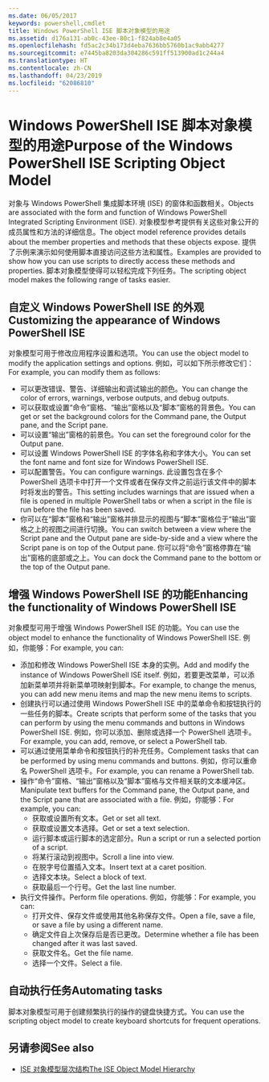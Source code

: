 ```yaml
---
ms.date: 06/05/2017
keywords: powershell,cmdlet
title: Windows PowerShell ISE 脚本对象模型的用途
ms.assetid: d176a131-ab0c-43ee-80c1-f824ab8e4a05
ms.openlocfilehash: fd5ac2c34b173d4eba7636bb5760b1ac9abb4277
ms.sourcegitcommit: e7445ba8203da304286c591ff513900ad1c244a4
ms.translationtype: HT
ms.contentlocale: zh-CN
ms.lasthandoff: 04/23/2019
ms.locfileid: "62086810"
---
```

# <a name="purpose-of-the-windows-powershell-ise-scripting-object-model"></a><span data-ttu-id="dd3fd-103">Windows PowerShell ISE 脚本对象模型的用途</span><span class="sxs-lookup"><span data-stu-id="dd3fd-103">Purpose of the Windows PowerShell ISE Scripting Object Model</span></span>

<span data-ttu-id="dd3fd-104">对象与 Windows PowerShell 集成脚本环境 (ISE) 的窗体和函数相关。</span><span class="sxs-lookup"><span data-stu-id="dd3fd-104">Objects are associated with the form and function of Windows PowerShell Integrated Scripting Environment (ISE).</span></span> <span data-ttu-id="dd3fd-105">对象模型参考提供有关这些对象公开的成员属性和方法的详细信息。</span><span class="sxs-lookup"><span data-stu-id="dd3fd-105">The object model reference provides details about the member properties and methods that these objects expose.</span></span> <span data-ttu-id="dd3fd-106">提供了示例来演示如何使用脚本直接访问这些方法和属性。</span><span class="sxs-lookup"><span data-stu-id="dd3fd-106">Examples are provided to show how you can use scripts to directly access these methods and properties.</span></span> <span data-ttu-id="dd3fd-107">脚本对象模型使得可以轻松完成下列任务。</span><span class="sxs-lookup"><span data-stu-id="dd3fd-107">The scripting object model makes the following range of tasks easier.</span></span>

## <a name="customizing-the-appearance-of-windows-powershell-ise"></a><span data-ttu-id="dd3fd-108">自定义 Windows PowerShell ISE 的外观</span><span class="sxs-lookup"><span data-stu-id="dd3fd-108">Customizing the appearance of Windows PowerShell ISE</span></span>

<span data-ttu-id="dd3fd-109">对象模型可用于修改应用程序设置和选项。</span><span class="sxs-lookup"><span data-stu-id="dd3fd-109">You can use the object model to modify the application settings and options.</span></span> <span data-ttu-id="dd3fd-110">例如，可以如下所示修改它们：</span><span class="sxs-lookup"><span data-stu-id="dd3fd-110">For example, you can modify them as follows:</span></span>

- <span data-ttu-id="dd3fd-111">可以更改错误、警告、详细输出和调试输出的颜色。</span><span class="sxs-lookup"><span data-stu-id="dd3fd-111">You can change the color of errors, warnings, verbose outputs, and debug outputs.</span></span>
- <span data-ttu-id="dd3fd-112">可以获取或设置“命令”窗格、“输出”窗格以及“脚本”窗格的背景色。</span><span class="sxs-lookup"><span data-stu-id="dd3fd-112">You can get or set the background colors for the Command pane, the Output pane, and the Script pane.</span></span>
- <span data-ttu-id="dd3fd-113">可以设置“输出”窗格的前景色。</span><span class="sxs-lookup"><span data-stu-id="dd3fd-113">You can set the foreground color for the Output pane.</span></span>
- <span data-ttu-id="dd3fd-114">可以设置 Windows PowerShell ISE 的字体名称和字体大小。</span><span class="sxs-lookup"><span data-stu-id="dd3fd-114">You can set the font name and font size for Windows PowerShell ISE.</span></span>
- <span data-ttu-id="dd3fd-115">可以配置警告。</span><span class="sxs-lookup"><span data-stu-id="dd3fd-115">You can configure warnings.</span></span> <span data-ttu-id="dd3fd-116">此设置包含在多个 PowerShell 选项卡中打开一个文件或者在保存文件之前运行该文件中的脚本时将发出的警告。</span><span class="sxs-lookup"><span data-stu-id="dd3fd-116">This setting includes warnings that are issued when a file is opened in multiple PowerShell tabs or when a script in the file is run before the file has been saved.</span></span>
- <span data-ttu-id="dd3fd-117">你可以在“脚本”窗格和“输出”窗格并排显示的视图与“脚本”窗格位于“输出”窗格之上的视图之间进行切换。</span><span class="sxs-lookup"><span data-stu-id="dd3fd-117">You can switch between a view where the Script pane and the Output pane are side-by-side and a view where the Script pane is on top of the Output pane.</span></span> <span data-ttu-id="dd3fd-118">你可以将“命令”窗格停靠在“输出”窗格的底部或之上。</span><span class="sxs-lookup"><span data-stu-id="dd3fd-118">You can dock the Command pane to the bottom or the top of the Output pane.</span></span>

## <a name="enhancing-the-functionality-of-windows-powershell-ise"></a><span data-ttu-id="dd3fd-119">增强 Windows PowerShell ISE 的功能</span><span class="sxs-lookup"><span data-stu-id="dd3fd-119">Enhancing the functionality of Windows PowerShell ISE</span></span>

<span data-ttu-id="dd3fd-120">对象模型可用于增强 Windows PowerShell ISE 的功能。</span><span class="sxs-lookup"><span data-stu-id="dd3fd-120">You can use the object model to enhance the functionality of Windows PowerShell ISE.</span></span> <span data-ttu-id="dd3fd-121">例如，你能够：</span><span class="sxs-lookup"><span data-stu-id="dd3fd-121">For example, you can:</span></span>

- <span data-ttu-id="dd3fd-122">添加和修改 Windows PowerShell ISE 本身的实例。</span><span class="sxs-lookup"><span data-stu-id="dd3fd-122">Add and modify the instance of Windows PowerShell ISE itself.</span></span> <span data-ttu-id="dd3fd-123">例如，若要更改菜单，可以添加新菜单项并将新菜单项映射到脚本。</span><span class="sxs-lookup"><span data-stu-id="dd3fd-123">For example, to change the menus, you can add new menu items and map the new menu items to scripts.</span></span>
- <span data-ttu-id="dd3fd-124">创建执行可以通过使用 Windows PowerShell ISE 中的菜单命令和按钮执行的一些任务的脚本。</span><span class="sxs-lookup"><span data-stu-id="dd3fd-124">Create scripts that perform some of the tasks that you can perform by using the menu commands and buttons in Windows PowerShell ISE.</span></span> <span data-ttu-id="dd3fd-125">例如，你可以添加、删除或选择一个 PowerShell 选项卡。</span><span class="sxs-lookup"><span data-stu-id="dd3fd-125">For example, you can add, remove, or select a PowerShell tab.</span></span>
- <span data-ttu-id="dd3fd-126">可以通过使用菜单命令和按钮执行的补充任务。</span><span class="sxs-lookup"><span data-stu-id="dd3fd-126">Complement tasks that can be performed by using menu commands and buttons.</span></span> <span data-ttu-id="dd3fd-127">例如，你可以重命名 PowerShell 选项卡。</span><span class="sxs-lookup"><span data-stu-id="dd3fd-127">For example, you can rename a PowerShell tab.</span></span>
- <span data-ttu-id="dd3fd-128">操作“命令”窗格、“输出”窗格以及“脚本”窗格与文件相关联的文本缓冲区。</span><span class="sxs-lookup"><span data-stu-id="dd3fd-128">Manipulate text buffers for the Command pane, the Output pane, and the Script pane that are associated with a file.</span></span> <span data-ttu-id="dd3fd-129">例如，你能够：</span><span class="sxs-lookup"><span data-stu-id="dd3fd-129">For example, you can:</span></span>
  - <span data-ttu-id="dd3fd-130">获取或设置所有文本。</span><span class="sxs-lookup"><span data-stu-id="dd3fd-130">Get or set all text.</span></span>
  - <span data-ttu-id="dd3fd-131">获取或设置文本选择。</span><span class="sxs-lookup"><span data-stu-id="dd3fd-131">Get or set a text selection.</span></span>
  - <span data-ttu-id="dd3fd-132">运行脚本或运行脚本的选定部分。</span><span class="sxs-lookup"><span data-stu-id="dd3fd-132">Run a script or run a selected portion of a script.</span></span>
  - <span data-ttu-id="dd3fd-133">将某行滚动到视图中。</span><span class="sxs-lookup"><span data-stu-id="dd3fd-133">Scroll a line into view.</span></span>
  - <span data-ttu-id="dd3fd-134">在脱字号位置插入文本。</span><span class="sxs-lookup"><span data-stu-id="dd3fd-134">Insert text at a caret position.</span></span>
  - <span data-ttu-id="dd3fd-135">选择文本块。</span><span class="sxs-lookup"><span data-stu-id="dd3fd-135">Select a block of text.</span></span>
  - <span data-ttu-id="dd3fd-136">获取最后一个行号。</span><span class="sxs-lookup"><span data-stu-id="dd3fd-136">Get the last line number.</span></span>
- <span data-ttu-id="dd3fd-137">执行文件操作。</span><span class="sxs-lookup"><span data-stu-id="dd3fd-137">Perform file operations.</span></span> <span data-ttu-id="dd3fd-138">例如，你能够：</span><span class="sxs-lookup"><span data-stu-id="dd3fd-138">For example, you can:</span></span>
  - <span data-ttu-id="dd3fd-139">打开文件、保存文件或使用其他名称保存文件。</span><span class="sxs-lookup"><span data-stu-id="dd3fd-139">Open a file, save a file, or save a file by using a different name.</span></span>
  - <span data-ttu-id="dd3fd-140">确定文件自上次保存后是否已更改。</span><span class="sxs-lookup"><span data-stu-id="dd3fd-140">Determine whether a file has been changed after it was last saved.</span></span>
  - <span data-ttu-id="dd3fd-141">获取文件名。</span><span class="sxs-lookup"><span data-stu-id="dd3fd-141">Get the file name.</span></span>
  - <span data-ttu-id="dd3fd-142">选择一个文件。</span><span class="sxs-lookup"><span data-stu-id="dd3fd-142">Select a file.</span></span>

## <a name="automating-tasks"></a><span data-ttu-id="dd3fd-143">自动执行任务</span><span class="sxs-lookup"><span data-stu-id="dd3fd-143">Automating tasks</span></span>

<span data-ttu-id="dd3fd-144">脚本对象模型可用于创建频繁执行的操作的键盘快捷方式。</span><span class="sxs-lookup"><span data-stu-id="dd3fd-144">You can use the scripting object model to create keyboard shortcuts for frequent operations.</span></span>

## <a name="see-also"></a><span data-ttu-id="dd3fd-145">另请参阅</span><span class="sxs-lookup"><span data-stu-id="dd3fd-145">See also</span></span>

- [<span data-ttu-id="dd3fd-146">ISE 对象模型层次结构</span><span class="sxs-lookup"><span data-stu-id="dd3fd-146">The ISE Object Model Hierarchy</span></span>](The-ISE-Object-Model-Hierarchy.md)